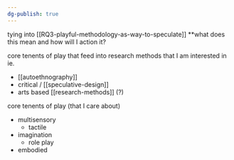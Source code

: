 ```yaml
---
dg-publish: true
---
```

tying into [[RQ3-playful-methodology-as-way-to-speculate]]
**what does this mean and how will I action it?

core tenents of play that feed into research methods that I am interested in 
ie.
- [[autoethnography]]
- critical / [[speculative-design]]
- arts based [[research-methods]] (?)

core tenents of play (that I care about)
- multisensory
	- tactile
- imagination 
	- role play
- embodied
